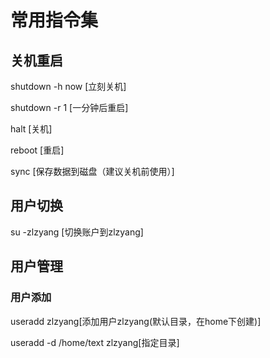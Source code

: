 # 常用指令集

## 关机重启
shutdown -h now [立刻关机]

shutdown -r 1   [一分钟后重启]

halt [关机]

reboot [重启]

sync [保存数据到磁盘（建议关机前使用）]

## 用户切换
su -zlzyang [切换账户到zlzyang]
## 用户管理
### 用户添加
useradd zlzyang[添加用户zlzyang(默认目录，在home下创建)]

useradd -d /home/text zlzyang[指定目录]
